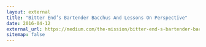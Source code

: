 ```yaml
---
layout: external
title: "Bitter End’s Bartender Bacchus And Lessons On Perspective"
date: 2016-04-12
external_url: https://medium.com/the-mission/bitter-end-s-bartender-bacchus-and-lessons-on-perspective-d8eee55eb85a
sitemap: false
---
```

